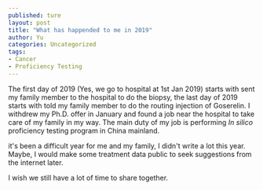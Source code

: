 ```yaml
---
published: ture
layout: post
title: "What has happended to me in 2019"
author: Yu
categories: Uncategorized
tags:
- Cancer
- Proficiency Testing
---
```


The first day of 2019 (Yes, we go to hospital at 1st Jan 2019) starts with sent my family member to the hospital to do the biopsy, the last day of 2019 starts with told my family member to do the routing injection of Goserelin. I withdrew my Ph.D. offer in January and found a job near the hospital to take care of my family in my way. The main duty of my job is performing *In silico* proficiency testing program in China mainland.

it's been a difficult year for me and my family, I didn't write a lot this year. Maybe, I would make some treatment data public to seek suggestions from the internet later. 

I wish we still have a lot of time to share together.
